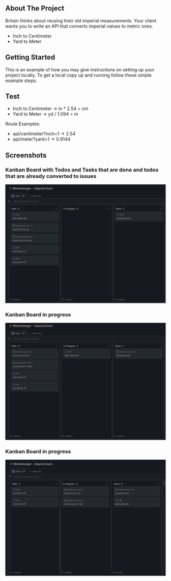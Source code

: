 <!-- ABOUT THE PROJECT -->
## About The Project
Britain thinks about reusing their old imperial measurements. Your client wants you to write
an API that converts imperial values to metric ones.
* Inch to Centimeter
* Yard to Meter

<!-- GETTING STARTED -->
## Getting Started

This is an example of how you may give instructions on setting up your project locally.
To get a local copy up and running follow these simple example steps.

<!-- TEST -->
## Test

* Inch to Centimeter -> in * 2.54 = cm
* Yard to Meter -> yd / 1.094 = m

Route Examples:
* api/centimeter?inch=1 -> 2.54
* api/meter?yard=1 -> 0.9144

<!-- SCREENSHOTS -->
## Screenshots

### Kanban Board with Todos and Tasks that are done and todos that are already converted to issues

![alt text](/documentation/screenshots/kanban1.png "Title")

### Kanban Board in progress

![alt text](/documentation/screenshots/kanban2.png "Title")

### Kanban Board in progress

![alt text](/documentation/screenshots/kanban3.png "Title")
